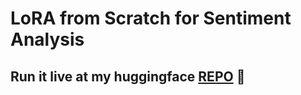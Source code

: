 # LoRA from Scratch for Sentiment Analysis


Run it live at my huggingface [REPO](https://huggingface.co/spaces/Ashish-R/LoRAFromScratchSentimentAnalysis) 💖
---
